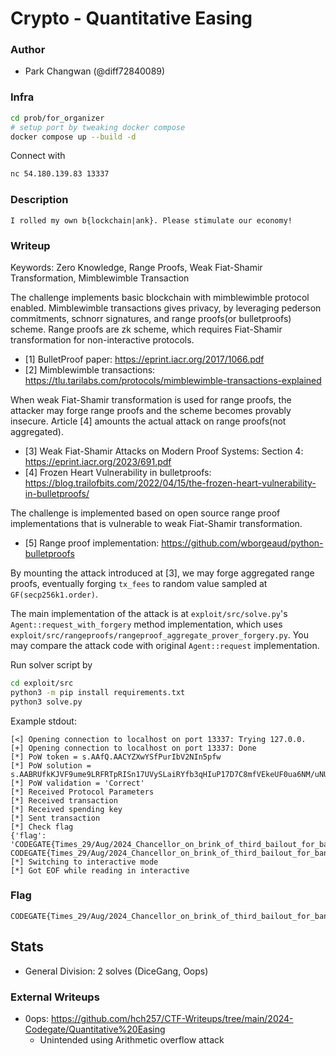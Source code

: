 # Crypto - Quantitative Easing

### Author
- Park Changwan (@diff72840089)

### Infra

```sh
cd prob/for_organizer
# setup port by tweaking docker compose
docker compose up --build -d
```

Connect with

```sh
nc 54.180.139.83 13337
```

### Description

```
I rolled my own b{lockchain|ank}. Please stimulate our economy!
```

### Writeup

Keywords: Zero Knowledge, Range Proofs, Weak Fiat-Shamir Transformation, Mimblewimble Transaction

The challenge implements basic blockchain with mimblewimble protocol enabled. Mimblewimble transactions gives privacy, by leveraging pederson commitments, schnorr signatures, and range proofs(or bulletproofs) scheme. Range proofs are zk scheme, which requires Fiat-Shamir transformation for non-interactive protocols.

- [1] BulletProof paper: https://eprint.iacr.org/2017/1066.pdf
- [2] Mimblewimble transactions: https://tlu.tarilabs.com/protocols/mimblewimble-transactions-explained

When weak Fiat-Shamir transformation is used for range proofs, the attacker may forge range proofs and the scheme becomes provably insecure. Article [4] amounts the actual attack on range proofs(not aggregated).

- [3] Weak Fiat-Shamir Attacks on
Modern Proof Systems: Section 4: https://eprint.iacr.org/2023/691.pdf
- [4] Frozen Heart Vulnerability in bulletproofs: https://blog.trailofbits.com/2022/04/15/the-frozen-heart-vulnerability-in-bulletproofs/

The challenge is implemented based on open source range proof implementations that is vulnerable to weak Fiat-Shamir transformation.

- [5] Range proof implementation: https://github.com/wborgeaud/python-bulletproofs

By mounting the attack introduced at [3], we may forge aggregated range proofs, eventually forging `tx_fees` to random value sampled at `GF(secp256k1.order)`.

The main implementation of the attack is at `exploit/src/solve.py`'s `Agent::request_with_forgery` method implementation, which uses `exploit/src/rangeproofs/rangeproof_aggregate_prover_forgery.py`. You may compare the attack code with original `Agent::request` implementation.

Run solver script by

```sh
cd exploit/src
python3 -m pip install requirements.txt
python3 solve.py
```

Example stdout:
```log
[<] Opening connection to localhost on port 13337: Trying 127.0.0.
[+] Opening connection to localhost on port 13337: Done
[*] PoW token = s.AAfQ.AACYZXwYSfPurIbV2NIn5pfw
[*] PoW solution = s.AABRUfkKJVF9ume9LRFRTpRISn17UVySLaiRYfb3qHIuP17D7C8mfVEkeUF0ua6NM/uNU055KGNYBSZj7sQtx46IhvOtMibNyr1fBePF0pD7bYqcznHR4AzomzYOVAsvO0St91aFSSIwvUtY6IA4YxJGYPyR8EkJctgthXgJ7C591PCf4SJWBsjpmsu1ZRS2IR97G9Q8IOnwKX/3iDgoyvHX
[*] PoW validation = 'Correct'
[*] Received Protocol Parameters
[*] Received transaction
[*] Received spending key
[*] Sent transaction
[*] Check flag
{'flag': 'CODEGATE{Times_29/Aug/2024_Chancellor_on_brink_of_third_bailout_for_banks}'}
CODEGATE{Times_29/Aug/2024_Chancellor_on_brink_of_third_bailout_for_banks}
[*] Switching to interactive mode
[*] Got EOF while reading in interactive
```

### Flag

```
CODEGATE{Times_29/Aug/2024_Chancellor_on_brink_of_third_bailout_for_banks}
```

## Stats

- General Division: 2 solves (DiceGang, Oops)

### External Writeups

- 0ops: https://github.com/hch257/CTF-Writeups/tree/main/2024-Codegate/Quantitative%20Easing
    - Unintended using Arithmetic overflow attack
